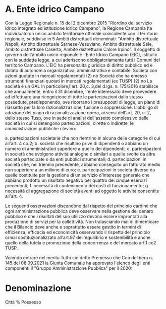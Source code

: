 # A. Ente idrico Campano
Con la Legge Regionale n. 15 del 2 dicembre 2015 "Riordino del servizio idrico integrato ed istituzione Idrico Campano", la Regione Campania ha individuato un unico ambito territoriale ottimale coincidente con il territorio regionale, suddiviso in 5 Ambiti distrettuali denominati: "Ambito distrettuale Napoli, Ambito distrettuale Sarnese-Vesuviano, Ambito distrettuale Sele, Ambito distrettuale Caserta, Ambito distrettuale Calore Irpino". Il soggetto di governo dell'ambito unico regionale è l'Ente Idrico Campano (EIC), istituito con la suddetta legge, a cui aderiscono obbligatoriamente tutti i Comuni del territorio Campano. L'EIC ha personalità giuridica di diritto pubblico ed è dotato di autonomia organizzativa, amministrativa e contabile. Società con azioni quotate in mercati regolamentati (2) no Società che ha emesso strumenti finanziari quotati in mercati regolamentati (ex TUSP) (2) no La società è un GAL   In particolare,l'art. 20,c. 3,del d.lgs. n. 175/2016 stabilisce che annualmente, entro il 31 dicembre, l'ente interessato deve provvedere ad effettuare una ricognizione di tutte le partecipazioni dallo stesso possedute, predisponendo, ove ricorrano i presupposti di legge, un piano di riassetto per la loro razionalizzazione, fusione o soppressione. L'obbligo di adozione del piano di razionalizzazione opera, ai sensi dell'art. 20, c. 2, dello stesso Tusp, ove in sede di analisi dell'assetto complessivo delle società in cui si detengono partecipazioni, dirette o indirette, le amministrazioni pubbliche rilevino:

a. partecipazioni societarie che non rientrino in alcuna delle categorie di cui all'art. 4 co.2; b. società che risultino prive di dipendenti o abbiano un numero di amministratori superiore a quello dei dipendenti; c. partecipazioni in società che svolgono attività analoghe o similari a quelle svolte da altre società partecipate o da enti pubblici strumentali; d. partecipazioni in società che, nel triennio precedente, abbiano conseguito un fatturato medio non superiore a un milione di euro; e. partecipazioni in società diverse da quelle costituite per la gestione di un servizio d'interesse generale che abbiano prodotto un risultato negativo per quattro dei cinque esercizi precedenti; f. necessità di contenimento dei costi di funzionamento; g. necessità di aggregazione di società aventi ad oggetto le attività consentite all'art. 4.

Le seguenti osservazioni discendono dal rispetto del principio cardine che ogni amministrazione pubblica deve osservare nella gestione del denaro pubblico è che i risultati del suo utilizzo devono essere improntati alla produzione di servizi per la collettività. Non tralasciando mai di dimenticare che il Bilancio deve anche e soprattutto essere gestito in termini di efficienza, efficacia ed economicità osservando il rispetto del principio ormai costituzionalizzato all'art.97 dell'equilibrio e sostenibilità e anche quello della tutela e promozione della concorrenza e del mercato art.1 co2 TUSP.

Volendo entrare nel merito Tutto ciò detto Premesso che Con delibera n. 145 del 08.09.2021 la Giunta Comunale ha approvato l'elenco degli enti componenti il "Gruppo Amministrazione Pubblica" per il 2020:

# Denominazione
Città % Possesso

